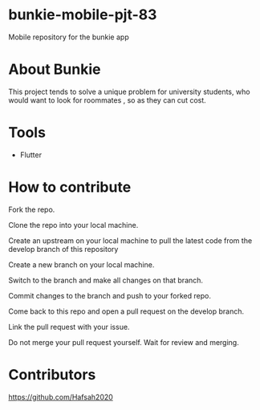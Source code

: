 # bunkie-mobile-pjt-83
Mobile repository for the bunkie app


# About Bunkie
This project  tends to solve a unique problem for university students, who would want to look for roommates , so as they can cut cost.

# Tools
 * Flutter

# How to contribute 
Fork the repo.

Clone the repo into your local machine.

Create an upstream on your local machine to pull the latest code from the develop branch of this repository

Create a new branch on your local machine.

Switch to the branch and make all changes on that branch.

Commit changes to the branch and push to your forked repo.

Come back to this repo and open a pull request on the develop branch.

Link the pull request with your issue.

Do not merge your pull request yourself. Wait for review and merging.

# Contributors
https://github.com/Hafsah2020
